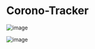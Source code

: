 # Corono-Tracker

![image](https://user-images.githubusercontent.com/71688954/162769186-da77a554-c1f8-4d41-b46f-2c8d09c185c8.png)


![image](https://user-images.githubusercontent.com/71688954/162769313-31ce35f7-d2ee-408f-8391-75def47576e7.png)
